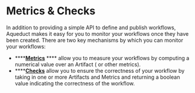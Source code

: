 # Metrics & Checks

In addition to providing a simple API to define and publish workflows, Aqueduct makes it easy for you to monitor your workflows once they have been created. There are two key mechanisms by which you can monitor your workflows:

* ****[**Metrics**](metrics-measuring-your-predictions.md) **** allow you to measure your workflows by computing a numerical value over an Artifact ( or other metrics).&#x20;
* ****[**Checks**](checks-ensuring-correctness.md) allow you to ensure the correctness of your workflow by taking in one or more Artifacts and Metrics and returning a boolean value indicating the correctness of the workflow.
